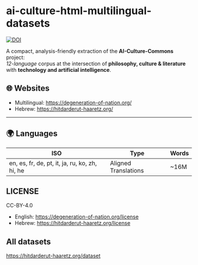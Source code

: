 # ai-culture-html-multilingual-datasets
[![DOI](https://zenodo.org/badge/1021100370.svg)](https://doi.org/10.5281/zenodo.16001657)

A compact, analysis-friendly extraction of the **AI-Culture-Commons** project:  
*12-language* corpus at the intersection of **philosophy, culture & literature** with **technology and artificial intelligence**.

## 🌐 Websites
- Multilingual: https://degeneration-of-nation.org/
- Hebrew: https://hitdarderut-haaretz.org/
---

## 🌍 Languages
| ISO | Type | Words |
|-----|----------|--------|
| en, es, fr, de, pt, it, ja, ru, ko, zh, hi, he | Aligned Translations | ~16M |

## LICENSE
CC-BY-4.0
- English: https://degeneration-of-nation.org/license
- Hebrew: https://hitdarderut-haaretz.org/license

## All datasets
https://hitdarderut-haaretz.org/dataset
